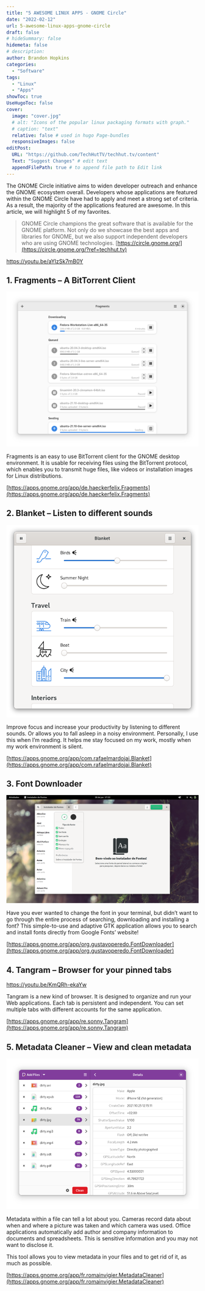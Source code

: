 ```yaml
---
title: "5 AWESOME LINUX APPS - GNOME Circle"
date: "2022-02-12"
url: 5-awesome-linux-apps-gnome-circle
draft: false
# hideSummary: false
hidemeta: false
# description:
author: Brandon Hopkins
categories:
  - "Software"
tags:
  - "Linux"
  - "Apps"
showToc: true
UseHugoToc: false
cover:
  image: "cover.jpg"
  # alt: "Icons of the popular linux packaging formats with graph."
  # caption: "text"
  relative: false # used in hugo Page-bundles
  responsiveImages: false
editPost:
  URL: "https://github.com/TechHutTV/techhut.tv/content"
  Text: "Suggest Changes" # edit text
  appendFilePath: true # to append file path to Edit link
---
```


The GNOME Circle initiative aims to widen developer outreach and enhance the GNOME ecosystem overall. Developers whose applications are featured within the GNOME Circle have had to apply and meet a strong set of criteria. As a result, the majority of the applications featured are awesome. In this article, we will highlight 5 of my favorites.

> GNOME Circle champions the great software that is available for the GNOME platform. Not only do we showcase the best apps and libraries for GNOME, but we also support independent developers who are using GNOME technologies. [https://circle.gnome.org/](https://circle.gnome.org/?ref=techhut.tv)

https://youtu.be/aYlzSk7mB0Y

## 1\. Fragments – A BitTorrent Client

![](images/fragments.png)

Fragments is an easy to use BitTorrent client for the GNOME desktop environment. It is usable for receiving files using the BitTorrent protocol, which enables you to transmit huge files, like videos or installation images for Linux distributions.

[https://apps.gnome.org/app/de.haeckerfelix.Fragments](https://apps.gnome.org/app/de.haeckerfelix.Fragments)

## 2\. Blanket – Listen to different sounds

![](images/blanket.png)

Improve focus and increase your productivity by listening to different sounds. Or allows you to fall asleep in a noisy environment. Personally, I use this when I’m reading. It helps me stay focused on my work, mostly when my work environment is silent.

[https://apps.gnome.org/app/com.rafaelmardojai.Blanket](https://apps.gnome.org/app/com.rafaelmardojai.Blanket)

## 3\. Font Downloader

![](images/font-download-GNOME.png)

Have you ever wanted to change the font in your terminal, but didn’t want to go through the entire process of searching, downloading and installing a font? This simple-to-use and adaptive GTK application allows you to search and install fonts directly from Google Fonts’ website!

[https://apps.gnome.org/app/org.gustavoperedo.FontDownloader](https://apps.gnome.org/app/org.gustavoperedo.FontDownloader)

## 4\. Tangram – Browser for your pinned tabs

https://youtu.be/KmQRh-ekaYw

Tangram is a new kind of browser. It is designed to organize and run your Web applications. Each tab is persistent and independent. You can set multiple tabs with different accounts for the same application.

[https://apps.gnome.org/app/re.sonny.Tangram](https://apps.gnome.org/app/re.sonny.Tangram)

## 5\. Metadata Cleaner – View and clean metadata

![](images/metacleaner.png)

Metadata within a file can tell a lot about you. Cameras record data about when and where a picture was taken and which camera was used. Office applications automatically add author and company information to documents and spreadsheets. This is sensitive information and you may not want to disclose it.

This tool allows you to view metadata in your files and to get rid of it, as much as possible.

[https://apps.gnome.org/app/fr.romainvigier.MetadataCleaner](https://apps.gnome.org/app/fr.romainvigier.MetadataCleaner)
